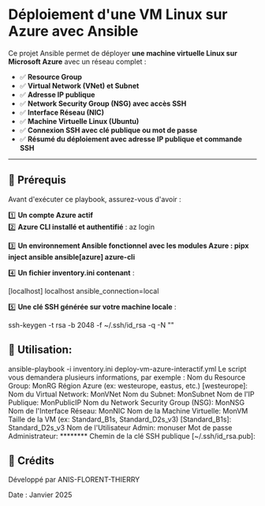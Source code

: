 #  Déploiement d'une VM Linux sur Azure avec Ansible

Ce projet Ansible permet de déployer **une machine virtuelle Linux sur Microsoft Azure** avec un réseau complet :
- ✅ **Resource Group**  
- ✅ **Virtual Network (VNet) et Subnet**  
- ✅ **Adresse IP publique**  
- ✅ **Network Security Group (NSG) avec accès SSH**  
- ✅ **Interface Réseau (NIC)**  
- ✅ **Machine Virtuelle Linux (Ubuntu)**  
- ✅ **Connexion SSH avec clé publique ou mot de passe**  
- ✅ **Résumé du déploiement avec adresse IP publique et commande SSH**  

---

## 📌 **Prérequis**

Avant d'exécuter ce playbook, assurez-vous d'avoir :

1️⃣ **Un compte Azure actif**  
2️⃣ **Azure CLI installé et authentifié** :
   az login

3️⃣ **Un environnement Ansible fonctionnel avec les modules Azure :
pipx inject ansible ansible[azure] azure-cli**

4️⃣ **Un fichier inventory.ini contenant** :

[localhost]
localhost ansible_connection=local

5️⃣ **Une clé SSH générée sur votre machine locale** :

ssh-keygen -t rsa -b 2048 -f ~/.ssh/id_rsa -q -N ""

## 📌 **Utilisation**:
ansible-playbook -i inventory.ini deploy-vm-azure-interactif.yml
Le script vous demandera plusieurs informations, par exemple :
Nom du Resource Group: MonRG
Région Azure (ex: westeurope, eastus, etc.) [westeurope]: 
Nom du Virtual Network: MonVNet
Nom du Subnet: MonSubnet
Nom de l'IP Publique: MonPublicIP
Nom du Network Security Group (NSG): MonNSG
Nom de l'Interface Réseau: MonNIC
Nom de la Machine Virtuelle: MonVM
Taille de la VM (ex: Standard_B1s, Standard_D2s_v3) [Standard_B1s]: Standard_D2s_v3
Nom de l'Utilisateur Admin: monuser
Mot de passe Administrateur: ********
Chemin de la clé SSH publique [~/.ssh/id_rsa.pub]: 

## 📌 **Crédits**

Développé par ANIS-FLORENT-THIERRY

Date : Janvier 2025
